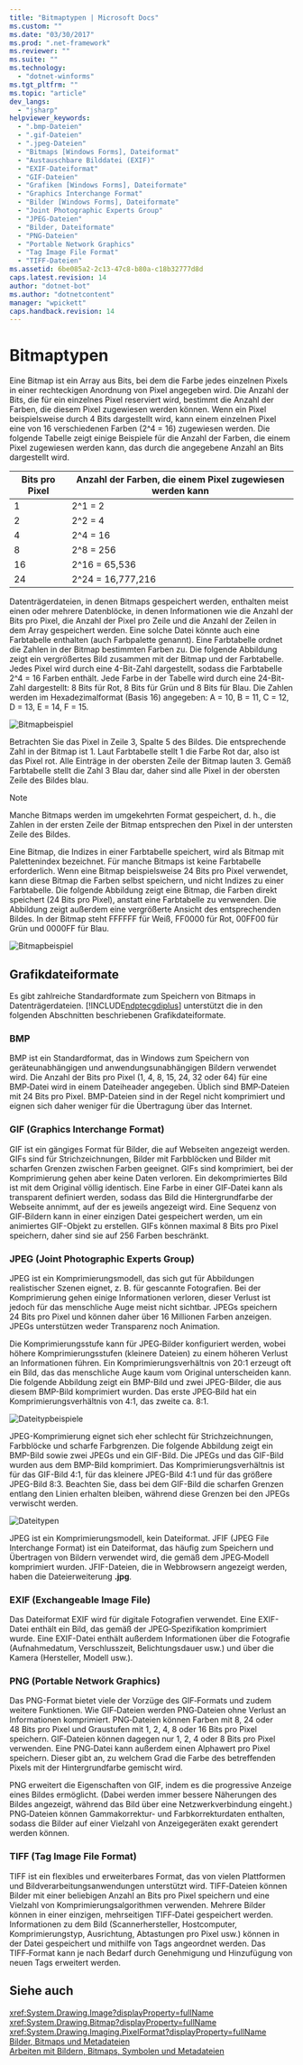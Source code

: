 ```yaml
---
title: "Bitmaptypen | Microsoft Docs"
ms.custom: ""
ms.date: "03/30/2017"
ms.prod: ".net-framework"
ms.reviewer: ""
ms.suite: ""
ms.technology: 
  - "dotnet-winforms"
ms.tgt_pltfrm: ""
ms.topic: "article"
dev_langs: 
  - "jsharp"
helpviewer_keywords: 
  - ".bmp-Dateien"
  - ".gif-Dateien"
  - ".jpeg-Dateien"
  - "Bitmaps [Windows Forms], Dateiformat"
  - "Austauschbare Bilddatei (EXIF)"
  - "EXIF-Dateiformat"
  - "GIF-Dateien"
  - "Grafiken [Windows Forms], Dateiformate"
  - "Graphics Interchange Format"
  - "Bilder [Windows Forms], Dateiformate"
  - "Joint Photographic Experts Group"
  - "JPEG-Dateien"
  - "Bilder, Dateiformate"
  - "PNG-Dateien"
  - "Portable Network Graphics"
  - "Tag Image File Format"
  - "TIFF-Dateien"
ms.assetid: 6be085a2-2c13-47c8-b80a-c18b32777d8d
caps.latest.revision: 14
author: "dotnet-bot"
ms.author: "dotnetcontent"
manager: "wpickett"
caps.handback.revision: 14
---
```

# Bitmaptypen
Eine Bitmap ist ein Array aus Bits, bei dem die Farbe jedes einzelnen Pixels in einer rechteckigen Anordnung von Pixel angegeben wird.  Die Anzahl der Bits, die für ein einzelnes Pixel reserviert wird, bestimmt die Anzahl der Farben, die diesem Pixel zugewiesen werden können.  Wenn ein Pixel beispielsweise durch 4 Bits dargestellt wird, kann einem einzelnen Pixel eine von 16 verschiedenen Farben \(2^4 \= 16\) zugewiesen werden.  Die folgende Tabelle zeigt einige Beispiele für die Anzahl der Farben, die einem Pixel zugewiesen werden kann, das durch die angegebene Anzahl an Bits dargestellt wird.  
  
|Bits pro Pixel|Anzahl der Farben, die einem Pixel zugewiesen werden kann|  
|--------------------|---------------------------------------------------------------|  
|1|2^1 \= 2|  
|2|2^2 \= 4|  
|4|2^4 \= 16|  
|8|2^8 \= 256|  
|16|2^16 \= 65,536|  
|24|2^24 \= 16,777,216|  
  
 Datenträgerdateien, in denen Bitmaps gespeichert werden, enthalten meist einen oder mehrere Datenblöcke, in denen Informationen wie die Anzahl der Bits pro Pixel, die Anzahl der Pixel pro Zeile und die Anzahl der Zeilen in dem Array gespeichert werden.  Eine solche Datei könnte auch eine Farbtabelle enthalten \(auch Farbpalette genannt\).  Eine Farbtabelle ordnet die Zahlen in der Bitmap bestimmten Farben zu.  Die folgende Abbildung zeigt ein vergrößertes Bild zusammen mit der Bitmap und der Farbtabelle.  Jedes Pixel wird durch eine 4\-Bit\-Zahl dargestellt, sodass die Farbtabelle 2^4 \= 16 Farben enthält.  Jede Farbe in der Tabelle wird durch eine 24\-Bit\-Zahl dargestellt: 8 Bits für Rot, 8 Bits für Grün und 8 Bits für Blau.  Die Zahlen werden im Hexadezimalformat \(Basis 16\) angegeben: A \= 10, B \= 11, C \= 12, D \= 13, E \= 14, F \= 15.  
  
 ![Bitmapbeispiel](../../../../docs/framework/winforms/advanced/media/aboutgdip03-art01.png "AboutGdip03\_Art01")  
  
 Betrachten Sie das Pixel in Zeile 3, Spalte 5 des Bildes.  Die entsprechende Zahl in der Bitmap ist 1.  Laut Farbtabelle stellt 1 die Farbe Rot dar, also ist das Pixel rot.  Alle Einträge in der obersten Zeile der Bitmap lauten 3.  Gemäß Farbtabelle stellt die Zahl 3 Blau dar, daher sind alle Pixel in der obersten Zeile des Bildes blau.  
  
> [!NOTE]
>  Manche Bitmaps werden im umgekehrten Format gespeichert, d. h., die Zahlen in der ersten Zeile der Bitmap entsprechen den Pixel in der untersten Zeile des Bildes.  
  
 Eine Bitmap, die Indizes in einer Farbtabelle speichert, wird als Bitmap mit Palettenindex bezeichnet.  Für manche Bitmaps ist keine Farbtabelle erforderlich.  Wenn eine Bitmap beispielsweise 24 Bits pro Pixel verwendet, kann diese Bitmap die Farben selbst speichern, und nicht Indizes zu einer Farbtabelle.  Die folgende Abbildung zeigt eine Bitmap, die Farben direkt speichert \(24 Bits pro Pixel\), anstatt eine Farbtabelle zu verwenden.  Die Abbildung zeigt außerdem eine vergrößerte Ansicht des entsprechenden Bildes.  In der Bitmap steht FFFFFF für Weiß, FF0000 für Rot, 00FF00 für Grün und 0000FF für Blau.  
  
 ![Bitmapbeispiel](../../../../docs/framework/winforms/advanced/media/aboutgdip03-art02.png "AboutGdip03\_Art02")  
  
## Grafikdateiformate  
 Es gibt zahlreiche Standardformate zum Speichern von Bitmaps in Datenträgerdateien.  [!INCLUDE[ndptecgdiplus](../../../../includes/ndptecgdiplus-md.md)] unterstützt die in den folgenden Abschnitten beschriebenen Grafikdateiformate.  
  
### BMP  
 BMP ist ein Standardformat, das in Windows zum Speichern von geräteunabhängigen und anwendungsunabhängigen Bildern verwendet wird.  Die Anzahl der Bits pro Pixel \(1, 4, 8, 15, 24, 32 oder 64\) für eine BMP‑Datei wird in einem Dateiheader angegeben.  Üblich sind BMP‑Dateien mit 24 Bits pro Pixel.  BMP\-Dateien sind in der Regel nicht komprimiert und eignen sich daher weniger für die Übertragung über das Internet.  
  
### GIF \(Graphics Interchange Format\)  
 GIF ist ein gängiges Format für Bilder, die auf Webseiten angezeigt werden.  GIFs sind für Strichzeichnungen, Bilder mit Farbblöcken und Bilder mit scharfen Grenzen zwischen Farben geeignet.  GIFs sind komprimiert, bei der Komprimierung gehen aber keine Daten verloren. Ein dekomprimiertes Bild ist mit dem Original völlig identisch.  Eine Farbe in einer GIF‑Datei kann als transparent definiert werden, sodass das Bild die Hintergrundfarbe der Webseite annimmt, auf der es jeweils angezeigt wird.  Eine Sequenz von GIF‑Bildern kann in einer einzigen Datei gespeichert werden, um ein animiertes GIF\-Objekt zu erstellen.  GIFs können maximal 8 Bits pro Pixel speichern, daher sind sie auf 256 Farben beschränkt.  
  
### JPEG \(Joint Photographic Experts Group\)  
 JPEG ist ein Komprimierungsmodell, das sich gut für Abbildungen realistischer Szenen eignet, z. B. für gescannte Fotografien.  Bei der Komprimierung gehen einige Informationen verloren, dieser Verlust ist jedoch für das menschliche Auge meist nicht sichtbar.  JPEGs speichern 24 Bits pro Pixel und können daher über 16 Millionen Farben anzeigen.  JPEGs unterstützen weder Transparenz noch Animation.  
  
 Die Komprimierungsstufe kann für JPEG‑Bilder konfiguriert werden, wobei höhere Komprimierungsstufen \(kleinere Dateien\) zu einem höheren Verlust an Informationen führen.  Ein Komprimierungsverhältnis von 20:1 erzeugt oft ein Bild, das das menschliche Auge kaum vom Original unterscheiden kann.  Die folgende Abbildung zeigt ein BMP\-Bild und zwei JPEG\-Bilder, die aus diesem BMP\-Bild komprimiert wurden.  Das erste JPEG‑Bild hat ein Komprimierungsverhältnis von 4:1, das zweite ca. 8:1.  
  
 ![Dateitypbeispiele](../../../../docs/framework/winforms/advanced/media/aboutgdip03-art03.gif "AboutGdip03\_Art03")  
  
 JPEG\-Komprimierung eignet sich eher schlecht für Strichzeichnungen, Farbblöcke und scharfe Farbgrenzen.  Die folgende Abbildung zeigt ein BMP\-Bild sowie zwei JPEGs und ein GIF\-Bild.  Die JPEGs und das GIF\-Bild wurden aus dem BMP\-Bild komprimiert.  Das Komprimierungsverhältnis ist für das GIF\-Bild 4:1, für das kleinere JPEG\-Bild 4:1 und für das größere JPEG\-Bild 8:3.  Beachten Sie, dass bei dem GIF\-Bild die scharfen Grenzen entlang den Linien erhalten bleiben, während diese Grenzen bei den JPEGs verwischt werden.  
  
 ![Dateitypen](../../../../docs/framework/winforms/advanced/media/aboutgdip03-art03a.png "AboutGdip03\_Art03A")  
  
 JPEG ist ein Komprimierungsmodell, kein Dateiformat.  JFIF \(JPEG File Interchange Format\) ist ein Dateiformat, das häufig zum Speichern und Übertragen von Bildern verwendet wird, die gemäß dem JPEG‑Modell komprimiert wurden.  JFIF\-Dateien, die in Webbrowsern angezeigt werden, haben die Dateierweiterung **.jpg**.  
  
### EXIF \(Exchangeable Image File\)  
 Das Dateiformat EXIF wird für digitale Fotografien verwendet.  Eine EXIF\-Datei enthält ein Bild, das gemäß der JPEG‑Spezifikation komprimiert wurde.  Eine EXIF\-Datei enthält außerdem Informationen über die Fotografie \(Aufnahmedatum, Verschlusszeit, Belichtungsdauer usw.\) und über die Kamera \(Hersteller, Modell usw.\).  
  
### PNG \(Portable Network Graphics\)  
 Das PNG\-Format bietet viele der Vorzüge des GIF‑Formats und zudem weitere Funktionen.  Wie GIF‑Dateien werden PNG‑Dateien ohne Verlust an Informationen komprimiert.  PNG‑Dateien können Farben mit 8, 24 oder 48 Bits pro Pixel und Graustufen mit 1, 2, 4, 8 oder 16 Bits pro Pixel speichern.  GIF‑Dateien können dagegen nur 1, 2, 4 oder 8 Bits pro Pixel verwenden.  Eine PNG‑Datei kann außerdem einen Alphawert pro Pixel speichern. Dieser gibt an, zu welchem Grad die Farbe des betreffenden Pixels mit der Hintergrundfarbe gemischt wird.  
  
 PNG erweitert die Eigenschaften von GIF, indem es die progressive Anzeige eines Bildes ermöglicht. \(Dabei werden immer bessere Näherungen des Bildes angezeigt, während das Bild über eine Netzwerkverbindung eingeht.\)  PNG‑Dateien können Gammakorrektur\- und Farbkorrekturdaten enthalten, sodass die Bilder auf einer Vielzahl von Anzeigegeräten exakt gerendert werden können.  
  
### TIFF \(Tag Image File Format\)  
 TIFF ist ein flexibles und erweiterbares Format, das von vielen Plattformen und Bildverarbeitungsanwendungen unterstützt wird.  TIFF‑Dateien können Bilder mit einer beliebigen Anzahl an Bits pro Pixel speichern und eine Vielzahl von Komprimierungsalgorithmen verwenden.  Mehrere Bilder können in einer einzigen, mehrseitigen TIFF‑Datei gespeichert werden.  Informationen zu dem Bild \(Scannerhersteller, Hostcomputer, Komprimierungstyp, Ausrichtung, Abtastungen pro Pixel usw.\) können in der Datei gespeichert und mithilfe von Tags angeordnet werden.  Das TIFF‑Format kann je nach Bedarf durch Genehmigung und Hinzufügung von neuen Tags erweitert werden.  
  
## Siehe auch  
 <xref:System.Drawing.Image?displayProperty=fullName>   
 <xref:System.Drawing.Bitmap?displayProperty=fullName>   
 <xref:System.Drawing.Imaging.PixelFormat?displayProperty=fullName>   
 [Bilder, Bitmaps und Metadateien](../../../../docs/framework/winforms/advanced/images-bitmaps-and-metafiles.md)   
 [Arbeiten mit Bildern, Bitmaps, Symbolen und Metadateien](../../../../docs/framework/winforms/advanced/working-with-images-bitmaps-icons-and-metafiles.md)